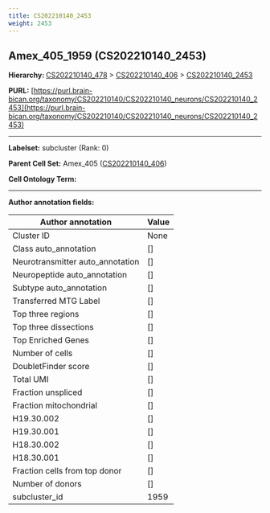 ```yaml
---
title: CS202210140_2453
weight: 2453
---
```

## Amex_405_1959 (CS202210140_2453)
<b>Hierarchy: </b>
[CS202210140_478](../CS202210140_478) >
[CS202210140_406](../CS202210140_406) >
[CS202210140_2453](../CS202210140_2453)

**PURL:** [https://purl.brain-bican.org/taxonomy/CS202210140/CS202210140_neurons/CS202210140_2453](https://purl.brain-bican.org/taxonomy/CS202210140/CS202210140_neurons/CS202210140_2453)

---


**Labelset:** subcluster (Rank: 0)

**Parent Cell Set:** Amex_405 ([CS202210140_406](../CS202210140_406))



**Cell Ontology Term:** 

[MARKER GENES.]: #


---

[TRANSFERRED ANNOTATIONS.]: #


[AUTHOR ANNOTATION FIELDS.]: #


**Author annotation fields:**

| Author annotation | Value |
|-------------------|-------|
|Cluster ID|None|
|Class auto_annotation|[]|
|Neurotransmitter auto_annotation|[]|
|Neuropeptide auto_annotation|[]|
|Subtype auto_annotation|[]|
|Transferred MTG Label|[]|
|Top three regions|[]|
|Top three dissections|[]|
|Top Enriched Genes|[]|
|Number of cells|[]|
|DoubletFinder score|[]|
|Total UMI|[]|
|Fraction unspliced|[]|
|Fraction mitochondrial|[]|
|H19.30.002|[]|
|H19.30.001|[]|
|H18.30.002|[]|
|H18.30.001|[]|
|Fraction cells from top donor|[]|
|Number of donors|[]|
|subcluster_id|1959|
